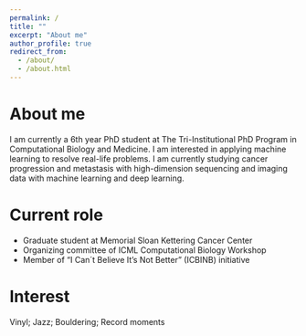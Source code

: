 ```yaml
---
permalink: /
title: ""
excerpt: "About me"
author_profile: true
redirect_from: 
  - /about/
  - /about.html
---
```


About me
======
I am currently a 6th year PhD student at The Tri-Institutional PhD Program in Computational Biology and Medicine. I am interested in applying machine learning to resolve real-life problems. I am currently studying cancer progression and metastasis with high-dimension sequencing and imaging data with machine learning and deep learning. 

Current role
======
* Graduate student at Memorial Sloan Kettering Cancer Center 
* Organizing committee of ICML Computational Biology Workshop
* Member of “I Can´t Believe It’s Not Better” (ICBINB) initiative 

Interest
======
Vinyl; Jazz; Bouldering; Record moments
